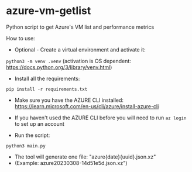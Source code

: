 # azure-vm-getlist
Python script to get Azure's VM list and performance metrics

How to use:

- Optional - Create a virtual environment and activate it:

`python3 -m venv .venv`
(activation is OS dependent: https://docs.python.org/3/library/venv.html)


- Install all the requirements:

`pip install -r requirements.txt`


- Make sure you have the AZURE CLI installed: https://learn.microsoft.com/en-us/cli/azure/install-azure-cli

- If you haven't used the AZURE CLI before you will need to run `az login` to set up an account

- Run the script:

`python3 main.py`

- The tool will generate one file:  "azure{date}{uuid}.json.xz"
- (Example: azure20230308-14d51e5d.json.xz")
